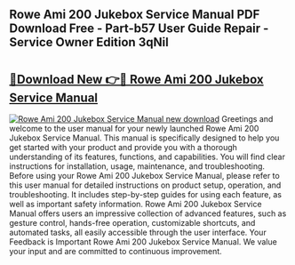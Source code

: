 ## Rowe Ami 200 Jukebox Service Manual PDF Download Free - Part-b57 User Guide Repair - Service Owner Edition 3qNil

# <h2><a href="http://bc84105.oget.top/?id=Rowe+Ami+200+Jukebox+Service+Manual">🔗Download New 👉🔴 Rowe Ami 200 Jukebox Service Manual</a></h2>

[![Rowe Ami 200 Jukebox Service Manual new download](https://i.imgur.com/5g1atiW.png)](http://bc84105.oget.top/?id=Rowe+Ami+200+Jukebox+Service+Manual)
Greetings and welcome to the user manual for your newly launched Rowe Ami 200 Jukebox Service Manual. This manual is specifically designed to help you get started with your product and provide you with a thorough understanding of its features, functions, and capabilities. You will find clear instructions for installation, usage, maintenance, and troubleshooting. Before using your Rowe Ami 200 Jukebox Service Manual, please refer to this user manual for detailed instructions on product setup, operation, and troubleshooting. It includes step-by-step guides for using each feature, as well as important safety information. Rowe Ami 200 Jukebox Service Manual offers users an impressive collection of advanced features, such as gesture control, hands-free operation, customizable shortcuts, and automated tasks, all easily accessible through the user interface. Your Feedback is Important Rowe Ami 200 Jukebox Service Manual. We value your input and are committed to continuous improvement.
